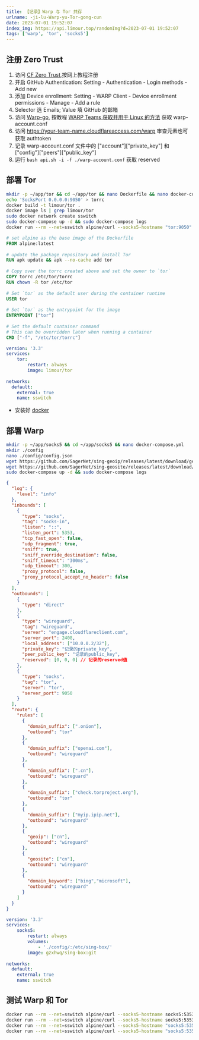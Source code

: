 ```yaml
---
title: 【记录】Warp 与 Tor 共存
urlname: -ji-lu-Warp-yu-Tor-gong-cun
date: 2023-07-01 19:52:07
index_img: https://api.limour.top/randomImg?d=2023-07-01 19:52:07
tags: ['warp', 'tor', 'socks5']
---
```

## 注册 Zero Trust
1. 访问 [CF Zero Trust](https://one.dash.cloudflare.com),按网上教程注册
2. 开启 GitHub Authentication: Setting -  Authentication - Login methods - Add new
3. 添加 Device enrollment: Setting -  WARP Client - Device enrollment permissions - Manage - Add a rule
4. Selector 选 Emails; Value 填 GitHub 的邮箱
5. 访问 [Warp-go](https://github.com/fscarmen/warp), 按教程 [WARP Teams 获取并用于 Linux 的方法](https://github.com/fscarmen/warp/blob/main/README.md#WARP-Teams-%E8%8E%B7%E5%8F%96%E5%B9%B6%E7%94%A8%E4%BA%8E-Linux-%E7%9A%84%E6%96%B9%E6%B3%95) 获取 warp-account.conf
6. 访问 https://your-team-name.cloudflareaccess.com/warp 审查元素也可获取 authtoken
7. 记录 warp-account.conf 文件中的 ["account"]["private_key"] 和 ["config"]["peers"]["public_key"]
8. 运行 `bash api.sh -i -f ./warp-account.conf` 获取 reserved
## 部署 Tor 
```bash
mkdir -p ~/app/tor && cd ~/app/tor && nano Dockerfile && nano docker-compose.yml
echo 'SocksPort 0.0.0.0:9050' > torrc
docker build -t limour/tor .
docker image ls | grep limour/tor
sudo docker network create sswitch
sudo docker-compose up -d && sudo docker-compose logs
docker run --rm --net=sswitch alpine/curl --socks5-hostname "tor:9050" "https://check.torproject.org/api/ip"
```
```Dockerfile
# set alpine as the base image of the Dockerfile
FROM alpine:latest
 
# update the package repository and install Tor
RUN apk update && apk --no-cache add tor
 
# Copy over the torrc created above and set the owner to `tor`
COPY torrc /etc/tor/torrc
RUN chown -R tor /etc/tor
 
# Set `tor` as the default user during the container runtime
USER tor
 
# Set `tor` as the entrypoint for the image
ENTRYPOINT ["tor"]
 
# Set the default container command
# This can be overridden later when running a container
CMD ["-f", "/etc/tor/torrc"]
```
```yml
version: '3.3'
services:
    tor:
        restart: always
        image: limour/tor
    
networks:
  default:
    external: true
    name: sswitch
```
+ 安装好 [docker](/DOCKER-an-zhuang-liu-cheng-ji-lu)
## 部署 Warp
```bash
mkdir -p ~/app/socks5 && cd ~/app/socks5 && nano docker-compose.yml
mkdir ./config
nano ./config/config.json
wget https://github.com/SagerNet/sing-geoip/releases/latest/download/geoip.db -O config/geoip.db 
wget https://github.com/SagerNet/sing-geosite/releases/latest/download/geosite.db -O config/geosite.db 
sudo docker-compose up -d && sudo docker-compose logs
```
```json
{
  "log": {
    "level": "info"
  },
  "inbounds": [
    {
      "type": "socks",
      "tag": "socks-in",
      "listen": "::",
      "listen_port": 5353,
      "tcp_fast_open": false,
      "udp_fragment": true,
      "sniff": true,
      "sniff_override_destination": false,
      "sniff_timeout": "300ms",
      "udp_timeout": 300,
      "proxy_protocol": false,
      "proxy_protocol_accept_no_header": false
    }
  ],
  "outbounds": [
    {
      "type": "direct"
    },
    {
      "type": "wireguard",
      "tag": "wireguard",
      "server": "engage.cloudflareclient.com",
      "server_port": 2408,
      "local_address": ["10.0.0.2/32"],
      "private_key": "记录的private_key",
      "peer_public_key": "记录的public_key",
	  "reserved": [0, 0, 0] // 记录的reserved值
    },
    {
      "type": "socks",
      "tag": "tor",
      "server": "tor",
      "server_port": 9050
    }
  ],
  "route": {
    "rules": [
      {
        "domain_suffix": [".onion"],
        "outbound": "tor"
      },
      {
        "domain_suffix": ["openai.com"],
        "outbound": "wireguard"
      },
      {
        "domain_suffix": [".cn"],
        "outbound": "wireguard"
      },
      {
        "domain_suffix": ["check.torproject.org"],
        "outbound": "tor"
      },
      {
        "domain_suffix": ["myip.ipip.net"],
        "outbound": "wireguard"
      },
      {
        "geoip": ["cn"],
        "outbound": "wireguard"
      },
      {
        "geosite": ["cn"],
        "outbound": "wireguard"
      },
      {
        "domain_keyword": ["bing","microsoft"],
        "outbound": "wireguard"
      }
    ]
  }
}
```
```yml
version: '3.3'
services:
    socks5:
        restart: always
        volumes:
            - './config/:/etc/sing-box/'
        image: gzxhwq/sing-box:git
    
networks:
  default:
    external: true
    name: sswitch
```
## 测试 Warp 和 Tor
```bash
docker run --rm --net=sswitch alpine/curl --socks5-hostname socks5:5353 https://myip.ipip.net
docker run --rm --net=sswitch alpine/curl --socks5-hostname socks5:5353 https://api.ipify.org/?format=json
docker run --rm --net=sswitch alpine/curl --socks5-hostname "socks5:5353" "https://check.torproject.org/api/ip"
docker run --rm --net=sswitch alpine/curl --socks5-hostname "socks5:5353" "https://www.nytimesn7cgmftshazwhfgzm37qxb44r64ytbb2dj3x62d2lljsciiyd.onion"
```